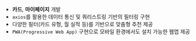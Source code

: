 - **카드**, **마이페이지** 개발
- `axios`를 활용한 데이터 통신 및 쿼리스트링 기반의 필터링 구현
- 다양한 필터(카드 유형, 월 실적 등)를 기반으로 맞춤형 추천 제공
- `PWA(Progressive Web App)` 구현으로 모바일 환경에서도 설치 가능한 웹앱 제공